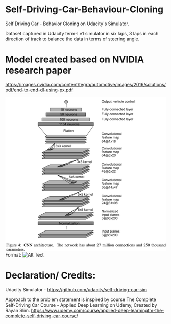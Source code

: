 # Self-Driving-Car-Behaviour-Cloning
Self Driving Car - Behavior Cloning on Udacity's Simulator.

Dataset captured in Udacity term-I v1 simulator in six laps, 3 laps in each direction of track to balance the data in terms of steering angle.

# Model created based on NVIDIA research paper
https://images.nvidia.com/content/tegra/automotive/images/2016/solutions/pdf/end-to-end-dl-using-px.pdf

![NVIDIA model](nvidia_model.png)
Format: ![Alt Text](url)

# Declaration/ Credits:
Udacity Simulator - https://github.com/udacity/self-driving-car-sim

Approach to the problem statement is inspired by course
The Complete Self-Driving Car Course - Applied Deep Learning on Udemy, Created by Rayan Slim.
https://www.udemy.com/course/applied-deep-learningtm-the-complete-self-driving-car-course/
